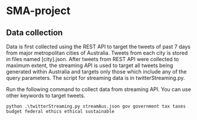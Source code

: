 # SMA-project

## Data collection
Data is first collected using the REST API to target the tweets of past 7 days from major metropolitan cities of Australia. Tweets from each city is stored in files named [city].json. After tweets from REST API were collected to maximum extent, the streaming API is used to target all tweets being generated within Australia and targets only those which include any of the query parameters. The script for streaming data is in twitterStreaming.py.

Run the following command to collect data from streaming API. You can use other keywords to target tweets.

`python .\twitterStreaming.py streamAus.json gov government tax taxes budget federal ethics ethical sustainable`
